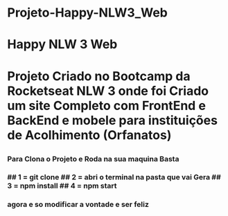 # Projeto-Happy-NLW3_Web

<h1>Happy NLW 3 Web<h1/>

<p>Projeto Criado no Bootcamp da Rocketseat NLW 3 onde foi Criado um site Completo com FrontEnd e BackEnd e mobele para instituições de Acolhimento (Orfanatos) <p/>


<h3>Para Clona o Projeto e Roda na sua maquina Basta <h3/>
## 1 = git clone 
## 2 = abri o terminal na pasta que vai Gera 
## 3 = npm install
## 4 = npm start

### agora e so modificar a vontade e ser feliz

